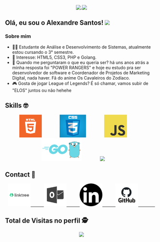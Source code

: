 <p align="center">
  <a href="https://github.com/anuraghazra/github-readme-stats">
    <img
      align="center"
      height="165"
      src="https://github-readme-stats.vercel.app/api?username=alexandresantosal91&theme=chartreuse-dark&show_icons=true"
    />
  </a>
  <a href="https://github.com/anuraghazra/github-readme-stats">
    <img
      align="center"
      src="https://github-readme-stats.vercel.app/api/top-langs/?username=AlexandreSantosAL91&layout=compact&langs_count=16&theme=chartreuse-dark"
    />
  </a>
</p>

## Olá, eu sou o Alexandre Santos! <img src="https://raw.githubusercontent.com/iampavangandhi/iampavangandhi/master/gifs/Hi.gif" width="30px"></h2>

### Sobre mim

- 👨‍🎓 Estudante de Análise e Desenvolvimento de Sistemas, atualmente estou cursando o 3° semestre.
- 🎯 Interesse: HTML5, CSS3, PHP e Golang.
- 🦊 Quando me perguntaram o que eu queria ser? há uns anos atrás a minha resposta foi "POWER RANGERS" e hoje eu estudo pra ser desenvolvedor de software e Coordenador de Projetos de Marketing Digital, nada haver. Fã do anime Os Cavaleiros do Zodíaco. 
- 🎮 Gosta de jogar League of Legends? É só chamar, vamos subir de "ELOS" juntos ou não hehehe

## Skills :nerd_face:
<p align="center">
    <img height="75" src="https://raw.githubusercontent.com/AlexandreSantosAL91/AlexandreSantosAL91/main/icons/html-5.png">
    &nbsp;&nbsp;&nbsp;&nbsp;&nbsp;&nbsp;&nbsp;&nbsp;&nbsp;&nbsp;&nbsp;&nbsp;&nbsp;
   <img height="75" src="https://raw.githubusercontent.com/AlexandreSantosAL91/AlexandreSantosAL91/main/icons/css-3.jpg">   
   &nbsp;&nbsp;&nbsp;&nbsp;&nbsp;&nbsp;&nbsp;&nbsp;&nbsp;&nbsp;&nbsp;&nbsp;&nbsp;
  <img height="75" src="https://raw.githubusercontent.com/AlexandreSantosAL91/AlexandreSantosAL91/main/icons/js.png">
   &nbsp;&nbsp;&nbsp;&nbsp;&nbsp;&nbsp;&nbsp;&nbsp;&nbsp;&nbsp;&nbsp;&nbsp;&nbsp;
   <img height="75" src="https://raw.githubusercontent.com/AlexandreSantosAL91/AlexandreSantosAL91/main/icons/go.png">
   &nbsp;&nbsp;&nbsp;&nbsp;&nbsp;&nbsp;&nbsp;&nbsp;&nbsp;&nbsp;&nbsp;&nbsp;&nbsp;
   <img height="75" src="https://raw.githubusercontent.com/AlexandreSantosAL91/AlexandreSantosAL91/main/icons/python.png">
   &nbsp;&nbsp;&nbsp;&nbsp;&nbsp;&nbsp;&nbsp;&nbsp;&nbsp;&nbsp;&nbsp;&nbsp;&nbsp;
</p>

<p align="center"> 

## Contact :iphone:

<p align="center">
  <a href="https://linktr.ee/alexandresantos.com">
  <img height="75" src= "https://raw.githubusercontent.com/AlexandreSantosAL91/AlexandreSantosAL91/main/icons/linktree.png">
  &nbsp;&nbsp;&nbsp;&nbsp;&nbsp;&nbsp;&nbsp;&nbsp;&nbsp;

  <a href="mailto:alexandresantos_al@hotmail.com">
  <img height="75" src= "https://raw.githubusercontent.com/AlexandreSantosAL91/AlexandreSantosAL91/main/icons/msn.jpg">
  &nbsp;&nbsp;&nbsp;&nbsp;&nbsp;&nbsp;&nbsp;&nbsp;&nbsp;

  <a href="https://www.linkedin.com/in/alexandresantosal">
  <img height="75" src= "https://raw.githubusercontent.com/AlexandreSantosAL91/AlexandreSantosAL91/main/icons/in.png">
  &nbsp;&nbsp;&nbsp;&nbsp;&nbsp;&nbsp;&nbsp;&nbsp;&nbsp;  

  <a href="https://github.com/AlexandreSantosAL91">
  <img height="75" src= "https://raw.githubusercontent.com/AlexandreSantosAL91/AlexandreSantosAL91/main/icons/git.jpg">  
  &nbsp;&nbsp;&nbsp;&nbsp;&nbsp;&nbsp;&nbsp;&nbsp;&nbsp;&nbsp;&nbsp;&nbsp;&nbsp;
</a>
    
</p>
<p align="center"> 

 ## Total de Visitas no perfil :detective: <br>
 <p align="center"> 
   <img height="35" alingn="center" src="https://profile-counter.glitch.me/AlexandreSantosAL91/count.svg" />
 </p>

</p>
